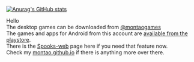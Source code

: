 [![Anurag's GitHub stats](https://github-readme-stats.vercel.app/api?username=montao)](https://github.com/anuraghazra/github-readme-stats) 

Hello  
The desktop games can be downloaded from [@montaogames](https://github.com/montaogames)     
The games and apps for Android from this account are [available from the playstore](https://play.google.com/store/apps/dev?id=8266548406665038333).  
There is the [Spooks-web](https://montao.github.io/spooks-web/) page here if you need that feature now.  
Check my [montao.github.io](https://montao.github.io/) if there is anything more over there.  

